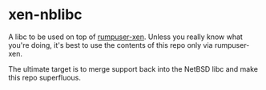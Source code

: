 xen-nblibc
==========

A libc to be used on top of
[rumpuser-xen](https://github.com/anttikantee/rumpuser-xen).
Unless you really know what you're doing, it's best to use the
contents of this repo only via rumpuser-xen.

The ultimate target is to merge support back into the NetBSD libc and
make this repo superfluous.
